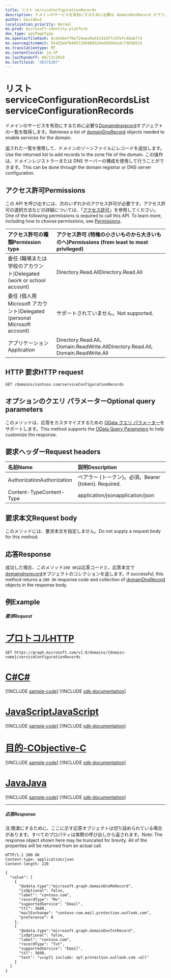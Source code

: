 ```yaml
---
title: リスト serviceConfigurationRecords
description: ドメインのサービスを有効にするために必要な domainDnsRecord オブジェクトの一覧を取得します。
author: davidmu1
localization_priority: Normal
ms.prod: microsoft-identity-platform
doc_type: apiPageType
ms.openlocfilehash: 8ceb4beff6e724eee9a55141df7c5fefc48a6774
ms.sourcegitcommit: b5425ebf648572569b032ded5b56e1dcf3830515
ms.translationtype: MT
ms.contentlocale: ja-JP
ms.lasthandoff: 08/13/2019
ms.locfileid: "36375287"
---
```

# <a name="list-serviceconfigurationrecords"></a><span data-ttu-id="27d09-103">リスト serviceConfigurationRecords</span><span class="sxs-lookup"><span data-stu-id="27d09-103">List serviceConfigurationRecords</span></span>

<span data-ttu-id="27d09-104">ドメインのサービスを有効にするために必要な[Domaindnsrecord](../resources/domaindnsrecord.md)オブジェクトの一覧を取得します。</span><span class="sxs-lookup"><span data-stu-id="27d09-104">Retrieves a list of [domainDnsRecord](../resources/domaindnsrecord.md) objects needed to enable services for the domain.</span></span>

<span data-ttu-id="27d09-105">返された一覧を使用して、ドメインのゾーンファイルにレコードを追加します。</span><span class="sxs-lookup"><span data-stu-id="27d09-105">Use the returned list to add records to the zone file of the domain.</span></span> <span data-ttu-id="27d09-106">この操作は、ドメインレジストラーまたは DNS サーバーの構成を使用して行うことができます。</span><span class="sxs-lookup"><span data-stu-id="27d09-106">This can be done through the domain registrar or DNS server configuration.</span></span>

## <a name="permissions"></a><span data-ttu-id="27d09-107">アクセス許可</span><span class="sxs-lookup"><span data-stu-id="27d09-107">Permissions</span></span>

<span data-ttu-id="27d09-p102">この API を呼び出すには、次のいずれかのアクセス許可が必要です。アクセス許可の選択方法などの詳細については、「[アクセス許可](/graph/permissions-reference)」を参照してください。</span><span class="sxs-lookup"><span data-stu-id="27d09-p102">One of the following permissions is required to call this API. To learn more, including how to choose permissions, see [Permissions](/graph/permissions-reference).</span></span>


|<span data-ttu-id="27d09-110">アクセス許可の種類</span><span class="sxs-lookup"><span data-stu-id="27d09-110">Permission type</span></span>      | <span data-ttu-id="27d09-111">アクセス許可 (特権の小さいものから大きいものへ)</span><span class="sxs-lookup"><span data-stu-id="27d09-111">Permissions (from least to most privileged)</span></span>              |
|:--------------------|:---------------------------------------------------------|
|<span data-ttu-id="27d09-112">委任 (職場または学校のアカウント)</span><span class="sxs-lookup"><span data-stu-id="27d09-112">Delegated (work or school account)</span></span> | <span data-ttu-id="27d09-113">Directory.Read.All</span><span class="sxs-lookup"><span data-stu-id="27d09-113">Directory.Read.All</span></span>    |
|<span data-ttu-id="27d09-114">委任 (個人用 Microsoft アカウント)</span><span class="sxs-lookup"><span data-stu-id="27d09-114">Delegated (personal Microsoft account)</span></span> | <span data-ttu-id="27d09-115">サポートされていません。</span><span class="sxs-lookup"><span data-stu-id="27d09-115">Not supported.</span></span>    |
|<span data-ttu-id="27d09-116">アプリケーション</span><span class="sxs-lookup"><span data-stu-id="27d09-116">Application</span></span> | <span data-ttu-id="27d09-117">Directory.Read.All、Domain.ReadWrite.All</span><span class="sxs-lookup"><span data-stu-id="27d09-117">Directory.Read.All, Domain.ReadWrite.All</span></span> |

## <a name="http-request"></a><span data-ttu-id="27d09-118">HTTP 要求</span><span class="sxs-lookup"><span data-stu-id="27d09-118">HTTP request</span></span>
<!-- { "blockType": "ignored" } -->
```http
GET /domains/contoso.com/serviceConfigurationRecords
```

## <a name="optional-query-parameters"></a><span data-ttu-id="27d09-119">オプションのクエリ パラメーター</span><span class="sxs-lookup"><span data-stu-id="27d09-119">Optional query parameters</span></span>

<span data-ttu-id="27d09-120">このメソッドは、応答をカスタマイズするための [OData クエリ パラメーター](https://developer.microsoft.com/graph/docs/concepts/query_parameters)をサポートします。</span><span class="sxs-lookup"><span data-stu-id="27d09-120">This method supports the [OData Query Parameters](https://developer.microsoft.com/graph/docs/concepts/query_parameters) to help customize the response.</span></span>

## <a name="request-headers"></a><span data-ttu-id="27d09-121">要求ヘッダー</span><span class="sxs-lookup"><span data-stu-id="27d09-121">Request headers</span></span>

| <span data-ttu-id="27d09-122">名前</span><span class="sxs-lookup"><span data-stu-id="27d09-122">Name</span></span>      |<span data-ttu-id="27d09-123">説明</span><span class="sxs-lookup"><span data-stu-id="27d09-123">Description</span></span>|
|:----------|:----------|
| <span data-ttu-id="27d09-124">Authorization</span><span class="sxs-lookup"><span data-stu-id="27d09-124">Authorization</span></span>  | <span data-ttu-id="27d09-p103">ベアラー {トークン}。必須。</span><span class="sxs-lookup"><span data-stu-id="27d09-p103">Bearer {token}. Required.</span></span> |
| <span data-ttu-id="27d09-127">Content-Type</span><span class="sxs-lookup"><span data-stu-id="27d09-127">Content-Type</span></span>  | <span data-ttu-id="27d09-128">application/json</span><span class="sxs-lookup"><span data-stu-id="27d09-128">application/json</span></span> |

## <a name="request-body"></a><span data-ttu-id="27d09-129">要求本文</span><span class="sxs-lookup"><span data-stu-id="27d09-129">Request body</span></span>

<span data-ttu-id="27d09-130">このメソッドには、要求本文を指定しません。</span><span class="sxs-lookup"><span data-stu-id="27d09-130">Do not supply a request body for this method.</span></span>

## <a name="response"></a><span data-ttu-id="27d09-131">応答</span><span class="sxs-lookup"><span data-stu-id="27d09-131">Response</span></span>

<span data-ttu-id="27d09-132">成功した場合、このメソッド`200 OK`は応答コードと、応答本文で[domaindnsrecord](../resources/domaindnsrecord.md)オブジェクトのコレクションを返します。</span><span class="sxs-lookup"><span data-stu-id="27d09-132">If successful, this method returns a `200 OK` response code and collection of [domainDnsRecord](../resources/domaindnsrecord.md) objects in the response body.</span></span>

## <a name="example"></a><span data-ttu-id="27d09-133">例</span><span class="sxs-lookup"><span data-stu-id="27d09-133">Example</span></span>
##### <a name="request"></a><span data-ttu-id="27d09-134">要求</span><span class="sxs-lookup"><span data-stu-id="27d09-134">Request</span></span>


# <a name="httptabhttp"></a>[<span data-ttu-id="27d09-135">プロトコル</span><span class="sxs-lookup"><span data-stu-id="27d09-135">HTTP</span></span>](#tab/http)
<!-- {
  "blockType": "request",
  "name": "get_serviceconfigurationrecords"
}-->
```http
GET https://graph.microsoft.com/v1.0/domains/{domain-name}/serviceConfigurationRecords
```
# <a name="ctabcsharp"></a>[<span data-ttu-id="27d09-136">C#</span><span class="sxs-lookup"><span data-stu-id="27d09-136">C#</span></span>](#tab/csharp)
[!INCLUDE [sample-code](../includes/snippets/csharp/get-serviceconfigurationrecords-csharp-snippets.md)]
[!INCLUDE [sdk-documentation](../includes/snippets/snippets-sdk-documentation-link.md)]

# <a name="javascripttabjavascript"></a>[<span data-ttu-id="27d09-137">JavaScript</span><span class="sxs-lookup"><span data-stu-id="27d09-137">JavaScript</span></span>](#tab/javascript)
[!INCLUDE [sample-code](../includes/snippets/javascript/get-serviceconfigurationrecords-javascript-snippets.md)]
[!INCLUDE [sdk-documentation](../includes/snippets/snippets-sdk-documentation-link.md)]

# <a name="objective-ctabobjc"></a>[<span data-ttu-id="27d09-138">目的-C</span><span class="sxs-lookup"><span data-stu-id="27d09-138">Objective-C</span></span>](#tab/objc)
[!INCLUDE [sample-code](../includes/snippets/objc/get-serviceconfigurationrecords-objc-snippets.md)]
[!INCLUDE [sdk-documentation](../includes/snippets/snippets-sdk-documentation-link.md)]

# <a name="javatabjava"></a>[<span data-ttu-id="27d09-139">Java</span><span class="sxs-lookup"><span data-stu-id="27d09-139">Java</span></span>](#tab/java)
[!INCLUDE [sample-code](../includes/snippets/java/get-serviceconfigurationrecords-java-snippets.md)]
[!INCLUDE [sdk-documentation](../includes/snippets/snippets-sdk-documentation-link.md)]

---

##### <a name="response"></a><span data-ttu-id="27d09-140">応答</span><span class="sxs-lookup"><span data-stu-id="27d09-140">Response</span></span>
<span data-ttu-id="27d09-p104">注:簡潔にするために、ここに示す応答オブジェクトは切り詰められている場合があります。すべてのプロパティは実際の呼び出しから返されます。</span><span class="sxs-lookup"><span data-stu-id="27d09-p104">Note: The response object shown here may be truncated for brevity. All of the properties will be returned from an actual call.</span></span>
<!-- {
  "blockType": "response",
  "truncated": true,
  "@odata.type": "microsoft.graph.domainDnsRecord",
  "isCollection": true
} -->
```http
HTTP/1.1 200 OK
Content-type: application/json
Content-length: 220

{
  "value": [
    {
      "@odata.type":"microsoft.graph.domainDnsMxRecord",
      "isOptional": false,
      "label": "contoso.com",
      "recordType": "Mx",
      "supportedService": "Email",
      "ttl": 3600,
      "mailExchange": "contoso-com.mail.protection.outlook.com",
      "preference": 0
    },
    {
      "@odata.type":"microsoft.graph.domainDnsTxtRecord",
      "isOptional": false,
      "label": "contoso.com",
      "recordType": "Txt",
      "supportedService": "Email",
      "ttl": 3600,
      "text": "v=spf1 include: spf.protection.outlook.com ~all"
    }
  ]
}
```

<!-- uuid: 8fcb5dbc-d5aa-4681-8e31-b001d5168d79
2015-10-25 14:57:30 UTC -->
<!-- {
  "type": "#page.annotation",
  "description": "List serviceConfigurationRecords",
  "keywords": "",
  "section": "documentation",
  "tocPath": "",
  "suppressions": [
  ]
}-->
